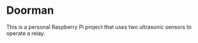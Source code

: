 # Doorman
This is a personal Raspberry Pi project that uses two ultrasonic sensors to operate a relay.
